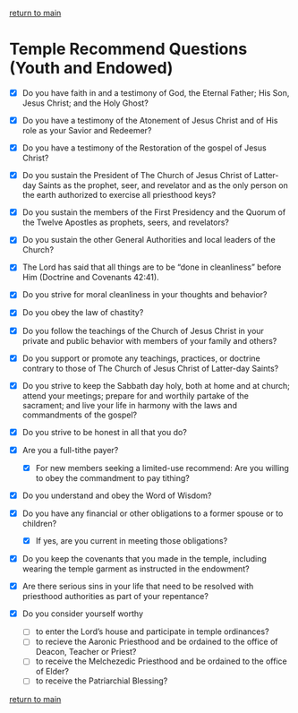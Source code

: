 [return to main](https://github.com/fataha801/wording/blob/main/README.md)

# Temple Recommend Questions (Youth and Endowed)
- [x] Do you have faith in and a testimony of God, the Eternal Father; His Son, Jesus Christ; and the Holy Ghost?
- [x] Do you have a testimony of the Atonement of Jesus Christ and of His role as your Savior and Redeemer?
- [x] Do you have a testimony of the Restoration of the gospel of Jesus Christ?
- [x] Do you sustain the President of The Church of Jesus Christ of Latter-day Saints as the prophet, seer, and revelator and as the only person on the earth authorized to exercise all priesthood keys?
- [x] Do you sustain the members of the First Presidency and the Quorum of the Twelve Apostles as prophets, seers, and revelators?
- [x] Do you sustain the other General Authorities and local leaders of the Church?

- [x] The Lord has said that all things are to be “done in cleanliness” before Him (Doctrine and Covenants 42:41).

- [x] Do you strive for moral cleanliness in your thoughts and behavior?
- [x] Do you obey the law of chastity?
- [x] Do you follow the teachings of the Church of Jesus Christ in your private and public behavior with members of your family and others?
- [x] Do you support or promote any teachings, practices, or doctrine contrary to those of The Church of Jesus Christ of Latter-day Saints?
- [x] Do you strive to keep the Sabbath day holy, both at home and at church; attend your meetings; prepare for and worthily partake of the sacrament; and live your life in harmony with the laws and commandments of the gospel?
- [x] Do you strive to be honest in all that you do?
- [x] Are you a full-tithe payer?
  - [x] For new members seeking a limited-use recommend: Are you willing to obey the commandment to pay tithing? 
- [x] Do you understand and obey the Word of Wisdom?
- [x] Do you have any financial or other obligations to a former spouse or to children?
  - [x] If yes, are you current in meeting those obligations? 
- [x] Do you keep the covenants that you made in the temple, including wearing the temple garment as instructed in the endowment?
- [x] Are there serious sins in your life that need to be resolved with priesthood authorities as part of your repentance?
- [x] Do you consider yourself worthy
  - [ ] to enter the Lord’s house and participate in temple ordinances?
  - [ ] to recieve the Aaronic Priesthood and be ordained to the office of Deacon, Teacher or Priest?
  - [ ] to receive the Melchezedic Priesthood and be ordained to the office of Elder?
  - [ ] to receive the Patriarchial Blessing?
     
[return to main](https://github.com/fataha801/wording/blob/main/README.md)
